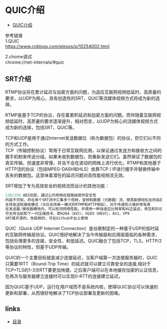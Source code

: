 # QUIC介绍
- [QUIC介绍](#1)


参考链接  
1.QUIC  
https://www.cnblogs.com/elesos/p/10254002.html  

2.chome调试  
chrome://net-internals/#quic   

## <a id="1">SRT介绍</a>
RTMP协议存在累计延迟与加密方面的问题，为适应互联网视频低延时，高质量的要求，以UDP为核心，具有创造性的SRT，QUIC等流媒体视频方式将成为新的选择。  

RTMP是基于TCP的协议，存在着累积延迟和加密方面的问题。而伴随着互联网视频低延时，高质量的要求逐渐提升，相对而言，以UDP为核心的流媒体视频方式成为新的选择，包括SRT，QUIC等。

TCP和UDP是用于通过Internet发送数据位（称为数据包）的协议，但它们以不同的方式工作。  
TCP（传输控制协议）常用于日常互联网应用，以保证通过发送方和接收方之间的握手机制来传送分组。如果未收到数据包，则重新发送它们。虽然保证了数据包的真实传输，但速度非常慢，并且不会在波动的网络上进行优化。RTMP和其他基于HTTP流的协议（包括MPEG-DASH和HLS）依靠TCP / IP进行握手并替换传输中丢失的数据包。这意味着潜在的延迟问题对高性能视频流无效。  

SRT增加了专为高效安全的视频流而设计的其他功能：
```js
128/256 AES加密，通过公共网络在链路级提供安全性
内容不可知，并在单个SRT流中汇集多个视频，音频和数据（元数据）流，使其能够轻松支持高度复杂的工作流程
支持发送和接收模式（与仅支持单一模式的RTMP和HTTP相反），对于传递防火墙非常有用
在发送器/接收器模块内，可以检测网络性能，并使用一种自适应比特率和纠正延迟，丢包和抖动
可支持当前和下一代压缩技术，即H264（AVC），H265（HEVC），AV1，VP9
SRT是开源的，免版税的，可在Github平台上使用
```

QUIC（Quick UDP Internet Connection）是谷歌制定的一种基于UDP的低时延的互联网传输层协议。QUIC很好地解决了当今传输层和应用层面临的各种需求，包括处理更多的连接，安全性，和低延迟。QUIC融合了包括TCP，TLS，HTTP/2等协议的特性，但基于UDP传输。  

QUIC的一个主要目标就是减少连接延迟，当客户端第一次连接服务器时，QUIC只需要1RTT（Round-Trip Time）的延迟就可以建立可靠安全的连接,相对于TCP+TLS的1-3次RTT要更加快捷。之后客户端可以在本地缓存加密的认证信息，在再次与服务器建立连接时可以实现0-RTT的连接建立延迟。

因为QUIC基于UDP，运行在用户域而不是系统内核，使得QUIC协议可以快速的更新和部署，从而很好地解决了TCP协议部署及更新的困难。



## links
  * [目录](<目录.md>)
